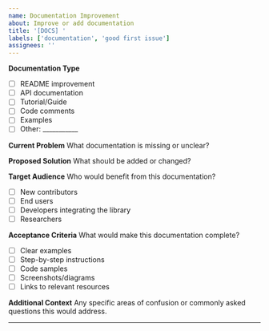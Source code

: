 ```yaml
---
name: Documentation Improvement
about: Improve or add documentation
title: '[DOCS] '
labels: ['documentation', 'good first issue']
assignees: ''
---
```


**Documentation Type**
- [ ] README improvement
- [ ] API documentation
- [ ] Tutorial/Guide
- [ ] Code comments
- [ ] Examples
- [ ] Other: ___________

**Current Problem**
What documentation is missing or unclear?

**Proposed Solution**
What should be added or changed?

**Target Audience**
Who would benefit from this documentation?
- [ ] New contributors
- [ ] End users
- [ ] Developers integrating the library
- [ ] Researchers

**Acceptance Criteria**
What would make this documentation complete?
- [ ] Clear examples
- [ ] Step-by-step instructions
- [ ] Code samples
- [ ] Screenshots/diagrams
- [ ] Links to relevant resources

**Additional Context**
Any specific areas of confusion or commonly asked questions this would address.

---
